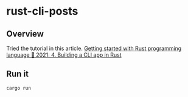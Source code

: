 # rust-cli-posts
## Overview

Tried the tutorial in this article.
[Getting started with Rust programming language 🦀 2021: 4. Building a CLI app in Rust](https://www.youtube.com/watch?v=4km2UijVC3M)

## Run it

```rust
cargo run
```

